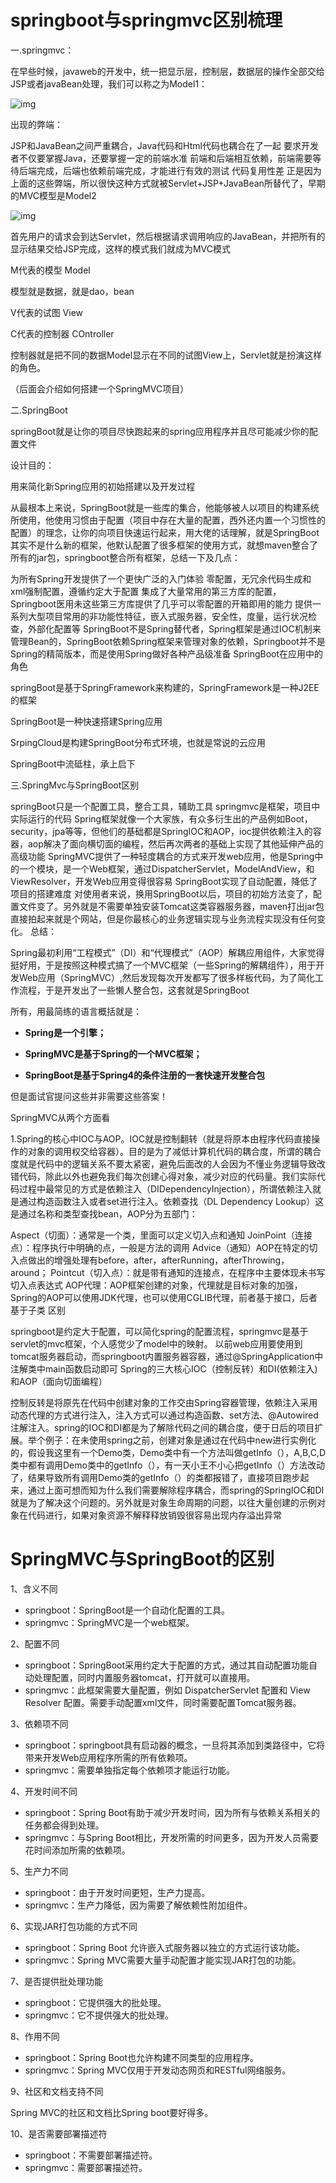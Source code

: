 # springboot与springmvc区别梳理

一.springmvc：

在早些时候，javaweb的开发中，统一把显示层，控制层，数据层的操作全部交给JSP或者javaBean处理，我们可以称之为Model1：

![img](https://img-blog.csdnimg.cn/img_convert/2a671302fe8d42e54fb112d67a517e98.png)

出现的弊端：

JSP和JavaBean之间严重耦合，Java代码和Html代码也耦合在了一起
要求开发者不仅要掌握Java，还要掌握一定的前端水准
前端和后端相互依赖，前端需要等待后端完成，后端也依赖前端完成，才能进行有效的测试
代码复用性差
正是因为上面的这些弊端，所以很快这种方式就被Servlet+JSP+JavaBean所替代了，早期的MVC模型是Model2

![img](https://img-blog.csdnimg.cn/img_convert/928806ca90b072cbb6971fe52b4a854a.png)

首先用户的请求会到达Servlet，然后根据请求调用响应的JavaBean，并把所有的显示结果交给JSP完成，这样的模式我们就成为MVC模式

M代表的模型 Model

模型就是数据，就是dao，bean

V代表的试图 View

C代表的控制器 COntroller

控制器就是把不同的数据Model显示在不同的试图View上，Servlet就是扮演这样的角色。

（后面会介绍如何搭建一个SpringMVC项目）

二.SpringBoot

springBoot就是让你的项目尽快跑起来的spring应用程序并且尽可能减少你的配置文件

设计目的：

用来简化新Spring应用的初始搭建以及开发过程

从最根本上来说，SpringBoot就是一些库的集合，他能够被人以项目的构建系统所使用，他使用习惯由于配置（项目中存在大量的配置，西外还内置一个习惯性的配置）的理念，让你的向项目快速运行起来，用大佬的话理解，就是SpringBoot其实不是什么新的框架，他默认配置了很多框架的使用方式，就想maven整合了所有的jar包，springboot整合所有框架，总结一下及几点：

为所有Spring开发提供了一个更快广泛的入门体验
零配置，无冗余代码生成和xml强制配置，遵循约定大于配置
集成了大量常用的第三方库的配置，Springboot医用未这些第三方库提供了几乎可以零配置的开箱即用的能力
提供一系列大型项目常用的非功能性特征，嵌入式服务器，安全性，度量，运行状况检查，外部化配置等
SpringBoot不是Spring替代者，Spring框架是通过IOC机制来管理Bean的，SpringBoot依赖Spring框架来管理对象的依赖，Springboot并不是Spring的精简版本，而是使用Spring做好各种产品级准备
SpringBoot在应用中的角色

springBoot是基于SpringFramework来构建的，SpringFramework是一种J2EE的框架

SpringBoot是一种快速搭建Spring应用

SrpingCloud是构建SpringBoot分布式环境，也就是常说的云应用

SpringBoot中流砥柱，承上启下



三.SpringMvc与SpringBoot区别

springBoot只是一个配置工具，整合工具，辅助工具
springmvc是框架，项目中实际运行的代码
Spring框架就像一个大家族，有众多衍生出的产品例如Boot，security，jpa等等，但他们的基础都是SpringIOC和AOP，ioc提供依赖注入的容器，aop解决了面向横切面的编程，然后再次两者的基础上实现了其他延伸产品的高级功能
SpringMVC提供了一种轻度耦合的方式来开发web应用，他是Spring中的一个模块，是一个Web框架，通过DispatcherServlet，ModelAndView，和ViewResolver，开发Web应用变得很容易
SpringBoot实现了自动配置，降低了项目的搭建难度
对使用者来说，换用SpringBoot以后，项目的初始方法变了，配置文件变了。另外就是不需要单独安装Tomcat这类容器服务器，maven打出jar包直接拍起来就是个网站，但是你最核心的业务逻辑实现与业务流程实现没有任何变化。
总结：

Spring最初利用“工程模式”（DI）和“代理模式”（AOP）解耦应用组件，大家觉得挺好用，于是按照这种模式搞了一个MVC框架（一些Spring的解耦组件），用于开发Web应用（SpringMVC）,然后发现每次开发都写了很多样板代码，为了简化工作流程，于是开发出了一些懒人整合包，这套就是SpringBoot

所有，用最简练的语言概括就是：

- **Spring是一个引擎；**
- **SpringMVC是基于Spring的一个MVC框架；**

- **SpringBoot是基于Spring4的条件注册的一套快速开发整合包**

 

但是面试官提问这些并非需要这些答案！

SpringMVC从两个方面看

1.Spring的核心中IOC与AOP。IOC就是控制翻转（就是将原本由程序代码直接操作的对象的调用权交给容器）。目的是为了减低计算机代码的耦合度，所谓的耦合度就是代码中的逻辑关系不要太紧密，避免后面改的人会因为不懂业务逻辑导致改错代码，除此以外也避免我们每次创建心得对象，减少对应的代码量。我们实际代码过程中最常见的方式是依赖注入（DIDependencyInjection），所谓依赖注入就是通过构造函数注入或者set进行注入。依赖查找（DL Dependency Lookup）这是通过名称和类型查找bean，AOP分为五部门：

Aspect（切面）：通常是一个类，里面可以定义切入点和通知
JoinPoint（连接点）：程序执行中明确的点，一般是方法的调用
Advice（通知）AOP在特定的切入点做出的增强处理有before，after，afterRunning，afterThrowing，around；
Pointcut（切入点）：就是带有通知的连接点，在程序中主要体现未书写切入点表达式
AOP代理：AOP框架创建的对象，代理就是目标对象的加强，Spring的AOP可以使用JDK代理，也可以使用CGLIB代理，前者基于接口，后者基于子类
区别

springboot是约定大于配置，可以简化spring的配置流程，springmvc是基于servlet的mvc框架，个人感觉少了model中的映射。
以前web应用要使用到tomcat服务器启动，而springboot内置服务器容器，通过@SpringApplication中注解类中main函数启动即可
Spring的三大核心IOC（控制反转）和DI(依赖注入)和AOP（面向切面编程）

控制反转是将原先在代码中创建对象的工作交由Spring容器管理，依赖注入采用动态代理的方式进行注入，注入方式可以通过构造函数、set方法、@Autowired注解注入。spring的IOC和DI都是为了解除代码之间的耦合度，便于日后的项目扩展。举个例子：在未使用spring之前，创建对象是通过在代码中new进行实例化的，假设我这里有一个Demo类，Demo类中有一个方法叫做getInfo（），A,B,C,D类中都有调用Demo类中的getInfo（），有一天小王不小心把getInfo（）方法改动了，结果导致所有调用Demo类的getInfo（）的类都报错了，直接项目跑步起来，通过上面可想而知为什么我们需要解除程序耦合，而spring的SpringIOC和DI就是为了解决这个问题的。另外就是对象生命周期的问题，以往大量创建的示例对象在代码进行，如果对象资源不解释释放销毁很容易出现内存溢出异常



# SpringMVC与SpringBoot的区别

1、含义不同

- springboot：SpringBoot是一个自动化配置的工具。
- springmvc：SpringMVC是一个web框架。


2、配置不同

- springboot：SpringBoot采用约定大于配置的方式，通过其自动配置功能自动处理配置，同时内置服务器tomcat，打开就可以直接用。
- springmvc：此框架需要大量配置，例如 DispatcherServlet 配置和 View Resolver 配置。需要手动配置xml文件，同时需要配置Tomcat服务器。


3、依赖项不同

- springboot：springboot具有启动器的概念，一旦将其添加到类路径中，它将带来开发Web应用程序所需的所有依赖项。
- springmvc：需要单独指定每个依赖项才能运行功能。


4、开发时间不同

- springboot：Spring Boot有助于减少开发时间，因为所有与依赖关系相关的任务都会得到处理。
- springmvc：与Spring Boot相比，开发所需的时间更多，因为开发人员需要花时间添加所需的依赖项。


5、生产力不同

- springboot：由于开发时间更短，生产力提高。
- springmvc：生产力降低，因为需要了解依赖性附加组件。


6、实现JAR打包功能的方式不同

- springboot：Spring Boot 允许嵌入式服务器以独立的方式运行该功能。
- springmvc：Spring MVC需要大量手动配置才能实现JAR打包的功能。


7、是否提供批处理功能

- springboot：它提供强大的批处理。
- springmvc：它不提供强大的批处理。


8、作用不同

- springboot：Spring Boot也允许构建不同类型的应用程序。
- springmvc：Spring MVC仅用于开发动态网页和RESTful网络服务。


9、社区和文档支持不同

Spring MVC的社区和文档比Spring boot要好得多。

10、是否需要部署描述符

- springboot：不需要部署描述符。
- springmvc：需要部署描述符。
